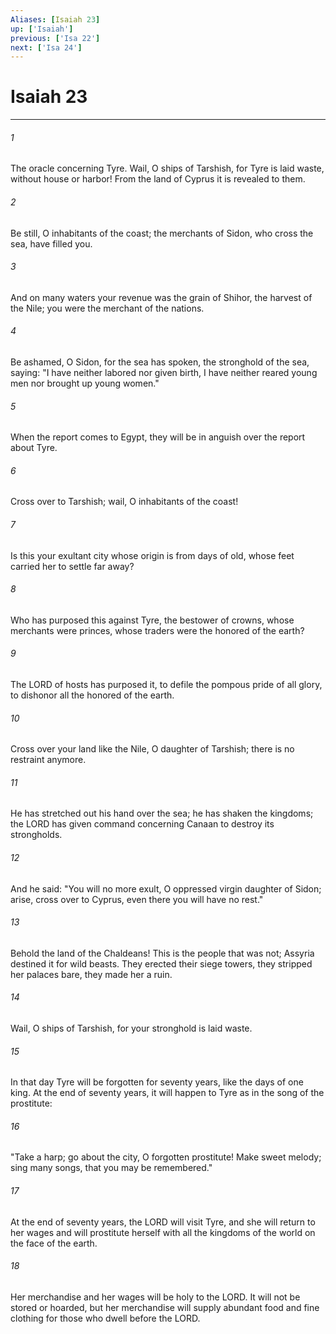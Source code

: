 ```yaml
---
Aliases: [Isaiah 23]
up: ['Isaiah']
previous: ['Isa 22']
next: ['Isa 24']
---
```

# Isaiah 23
***



###### 1 
The oracle concerning Tyre. Wail, O ships of Tarshish, for Tyre is laid waste, without house or harbor! From the land of Cyprus it is revealed to them. 

###### 2 
Be still, O inhabitants of the coast; the merchants of Sidon, who cross the sea, have filled you. 

###### 3 
And on many waters your revenue was the grain of Shihor, the harvest of the Nile; you were the merchant of the nations. 

###### 4 
Be ashamed, O Sidon, for the sea has spoken, the stronghold of the sea, saying: "I have neither labored nor given birth, I have neither reared young men nor brought up young women." 

###### 5 
When the report comes to Egypt, they will be in anguish over the report about Tyre. 

###### 6 
Cross over to Tarshish; wail, O inhabitants of the coast! 

###### 7 
Is this your exultant city whose origin is from days of old, whose feet carried her to settle far away? 

###### 8 
Who has purposed this against Tyre, the bestower of crowns, whose merchants were princes, whose traders were the honored of the earth? 

###### 9 
The LORD of hosts has purposed it, to defile the pompous pride of all glory, to dishonor all the honored of the earth. 

###### 10 
Cross over your land like the Nile, O daughter of Tarshish; there is no restraint anymore. 

###### 11 
He has stretched out his hand over the sea; he has shaken the kingdoms; the LORD has given command concerning Canaan to destroy its strongholds. 

###### 12 
And he said: "You will no more exult, O oppressed virgin daughter of Sidon; arise, cross over to Cyprus, even there you will have no rest." 

###### 13 
Behold the land of the Chaldeans! This is the people that was not; Assyria destined it for wild beasts. They erected their siege towers, they stripped her palaces bare, they made her a ruin. 

###### 14 
Wail, O ships of Tarshish, for your stronghold is laid waste. 

###### 15 
In that day Tyre will be forgotten for seventy years, like the days of one king. At the end of seventy years, it will happen to Tyre as in the song of the prostitute: 

###### 16 
"Take a harp; go about the city, O forgotten prostitute! Make sweet melody; sing many songs, that you may be remembered." 

###### 17 
At the end of seventy years, the LORD will visit Tyre, and she will return to her wages and will prostitute herself with all the kingdoms of the world on the face of the earth. 

###### 18 
Her merchandise and her wages will be holy to the LORD. It will not be stored or hoarded, but her merchandise will supply abundant food and fine clothing for those who dwell before the LORD.
